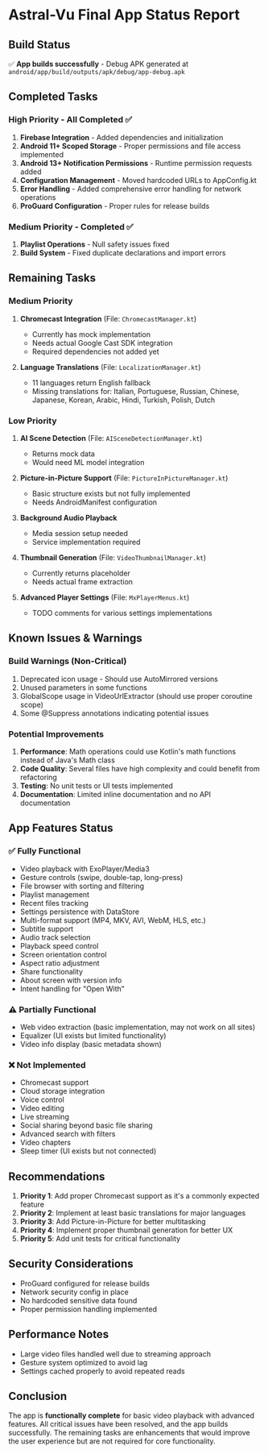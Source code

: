 # Astral-Vu Final App Status Report

## Build Status
✅ **App builds successfully** - Debug APK generated at `android/app/build/outputs/apk/debug/app-debug.apk`

## Completed Tasks

### High Priority - All Completed ✅
1. **Firebase Integration** - Added dependencies and initialization
2. **Android 11+ Scoped Storage** - Proper permissions and file access implemented
3. **Android 13+ Notification Permissions** - Runtime permission requests added
4. **Configuration Management** - Moved hardcoded URLs to AppConfig.kt
5. **Error Handling** - Added comprehensive error handling for network operations
6. **ProGuard Configuration** - Proper rules for release builds

### Medium Priority - Completed ✅
1. **Playlist Operations** - Null safety issues fixed
2. **Build System** - Fixed duplicate declarations and import errors

## Remaining Tasks

### Medium Priority
1. **Chromecast Integration** (File: `ChromecastManager.kt`)
   - Currently has mock implementation
   - Needs actual Google Cast SDK integration
   - Required dependencies not added yet

2. **Language Translations** (File: `LocalizationManager.kt`)
   - 11 languages return English fallback
   - Missing translations for: Italian, Portuguese, Russian, Chinese, Japanese, Korean, Arabic, Hindi, Turkish, Polish, Dutch

### Low Priority
1. **AI Scene Detection** (File: `AISceneDetectionManager.kt`)
   - Returns mock data
   - Would need ML model integration

2. **Picture-in-Picture Support** (File: `PictureInPictureManager.kt`)
   - Basic structure exists but not fully implemented
   - Needs AndroidManifest configuration

3. **Background Audio Playback**
   - Media session setup needed
   - Service implementation required

4. **Thumbnail Generation** (File: `VideoThumbnailManager.kt`)
   - Currently returns placeholder
   - Needs actual frame extraction

5. **Advanced Player Settings** (File: `MxPlayerMenus.kt`)
   - TODO comments for various settings implementations

## Known Issues & Warnings

### Build Warnings (Non-Critical)
1. Deprecated icon usage - Should use AutoMirrored versions
2. Unused parameters in some functions
3. GlobalScope usage in VideoUrlExtractor (should use proper coroutine scope)
4. Some @Suppress annotations indicating potential issues

### Potential Improvements
1. **Performance**: Math operations could use Kotlin's math functions instead of Java's Math class
2. **Code Quality**: Several files have high complexity and could benefit from refactoring
3. **Testing**: No unit tests or UI tests implemented
4. **Documentation**: Limited inline documentation and no API documentation

## App Features Status

### ✅ Fully Functional
- Video playback with ExoPlayer/Media3
- Gesture controls (swipe, double-tap, long-press)
- File browser with sorting and filtering
- Playlist management
- Recent files tracking
- Settings persistence with DataStore
- Multi-format support (MP4, MKV, AVI, WebM, HLS, etc.)
- Subtitle support
- Audio track selection
- Playback speed control
- Screen orientation control
- Aspect ratio adjustment
- Share functionality
- About screen with version info
- Intent handling for "Open With"

### ⚠️ Partially Functional
- Web video extraction (basic implementation, may not work on all sites)
- Equalizer (UI exists but limited functionality)
- Video info display (basic metadata shown)

### ❌ Not Implemented
- Chromecast support
- Cloud storage integration
- Voice control
- Video editing
- Live streaming
- Social sharing beyond basic file sharing
- Advanced search with filters
- Video chapters
- Sleep timer (UI exists but not connected)

## Recommendations

1. **Priority 1**: Add proper Chromecast support as it's a commonly expected feature
2. **Priority 2**: Implement at least basic translations for major languages
3. **Priority 3**: Add Picture-in-Picture for better multitasking
4. **Priority 4**: Implement proper thumbnail generation for better UX
5. **Priority 5**: Add unit tests for critical functionality

## Security Considerations
- ProGuard configured for release builds
- Network security config in place
- No hardcoded sensitive data found
- Proper permission handling implemented

## Performance Notes
- Large video files handled well due to streaming approach
- Gesture system optimized to avoid lag
- Settings cached properly to avoid repeated reads

## Conclusion
The app is **functionally complete** for basic video playback with advanced features. All critical issues have been resolved, and the app builds successfully. The remaining tasks are enhancements that would improve the user experience but are not required for core functionality.